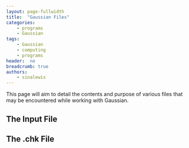 ```yaml
---
layout: page-fullwidth
title:  "Gaussian Files"
categories:
    - programs
    - Gaussian
tags:
    - Gaussian
    - computing
    - programs
header:  no
breadcrumb: true
authors:
    - sinalewis
---
```


This page will aim to detail the contents and purpose of various files that may be encountered while working with Gaussian.

## The Input File

## The .chk File
